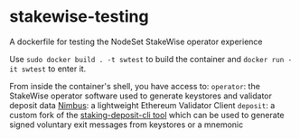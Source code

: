 # stakewise-testing

A dockerfile for testing the NodeSet StakeWise operator experience

Use `sudo docker build . -t swtest` to build the container and `docker run -it swtest` to enter it.

From inside the container's shell, you have access to:
`operator`: the StakeWise operator software used to generate keystores and validator deposit data
[Nimbus](https://nimbus.guide/): a lightweight Ethereum Validator Client
`deposit`: a custom fork of the [staking-deposit-cli tool](https://github.com/nodeset-org/staking-deposit-cli) which can be used to generate signed voluntary exit messages from keystores or a mnemonic
